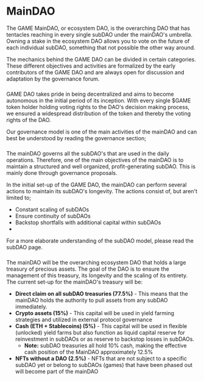 # MainDAO

The GAME MainDAO, or ecosystem DAO, is the overarching DAO that has tentacles reaching in every single subDAO under the mainDAO's umbrella. Owning a stake in the ecosystem DAO allows you to vote on the future of each individual subDAO, something that not possible the other way around.

The mechanics behind the GAME DAO can be divided in certain categories. These different objectives and activities are formalized by the early contributors of the GAME DAO and are always open for discussion and adaptation by the governance forum.

### &#x20;<a href="#governance" id="governance"></a>

GAME DAO takes pride in being decentralized and aims to become autonomous in the initial period of its inception. With every single $GAME token holder holding voting rights to the DAO's decision making process, we ensured a widespread distribution of the token and thereby the voting rights of the DAO.

Our governance model is one of the main activities of the mainDAO and can best be understood by reading the governance section;

### &#x20;<a href="#subdao-maintenance" id="subdao-maintenance"></a>

The mainDAO governs all the subDAO's that are used in the daily operations. Therefore, one of the main objectives of the mainDAO is to maintain a structured and well organized, profit-generating subDAO. This is mainly done through governance proposals.

In the initial set-up of the GAME DAO, the mainDAO can perform several actions to maintain its subDAO's longevity. The actions consist of, but aren't limited to;

* Constant scaling of subDAOs
* Ensure continuity of subDAOs
* Backstop shortfalls with additional capital within subDAOs
*

For a more elaborate understanding of the subDAO model, please read the subDAO page.

### &#x20;<a href="#treasury-management" id="treasury-management"></a>

The mainDAO will be the overarching ecosystem DAO that holds a large treasury of precious assets. The goal of the DAO is to ensure the management of this treasury, its longevity and the scaling of its entirety. The current set-up for the mainDAO's treasury will be:

* **Direct claim on all subDAO treasuries (77.5%)** - This means that the mainDAO holds the authority to pull assets from any subDAO immediately.
* **Crypto assets (15%)** - This capital will be used in yield farming strategies and utilized in external protocol governance
* **Cash (ETH + Stablecoins) (5%)** - This capital will be used in flexible (unlocked) yield farms but also function as liquid capital reserve for reinvestment in subDAOs or as reserve to backstop losses in subDAOs.
  * **Note:** subDAO treasuries all hold 10% cash, making the effective cash position of the MainDAO approximately 12.5%
* **NFTs without a DAO (2.5%)** - NFTs that are not subject to a specific subDAO yet or belong to subDAOs (games) that have been phased out will become part of the mainDAO
